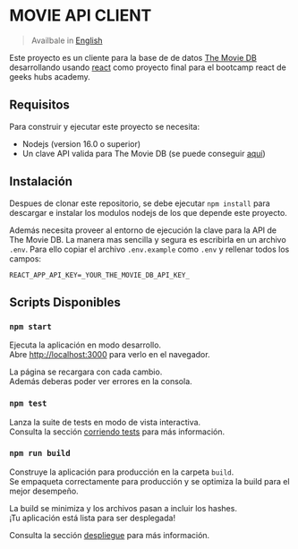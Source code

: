 # MOVIE API CLIENT

> Availbale in [English](./README.md)

Este proyecto es un cliente para la base de de datos [The Movie DB](https://https://www.themoviedb.org/) desarrollando usando [react](https://reactjs.org/) como proyecto final para el bootcamp react de geeks hubs academy.

## Requisitos
Para construir y ejecutar este proyecto se necesita:
- Nodejs (version 16.0 o superior)
- Un clave API valida para The Movie DB (se puede conseguir [aquí](https://www.themoviedb.org/settings/api))

## Instalación
Despues de clonar este repositorio, se debe ejecutar `npm install` para descargar e instalar los modulos nodejs de los que depende este proyecto.

Además necesita proveer al entorno de ejecución la clave para la API de The Movie DB. La manera mas sencilla y segura es escribirla en un archivo `.env`. Para ello copiar el archivo `.env.example` como `.env` y rellenar todos los campos:

```
REACT_APP_API_KEY=_YOUR_THE_MOVIE_DB_API_KEY_
```

## Scripts Disponibles

### `npm start`

Ejecuta la aplicación en modo desarrollo.\
Abre [http://localhost:3000](http://localhost:3000) para verlo en el navegador.

La página se recargara con cada cambio.\
Además deberas poder ver errores en la consola.

### `npm test`

Lanza la suite de tests en modo de vista interactiva.\
Consulta la sección [corriendo tests](https://facebook.github.io/create-react-app/docs/running-tests) para más información.

### `npm run build`

Construye la aplicación para producción en la carpeta `build`.\
Se empaqueta correctamente para producción y se optimiza la build para el mejor desempeño.

La build se minimiza y los archivos pasan a incluir los hashes.\
¡Tu aplicación está lista para ser desplegada!

Consulta la sección [despliegue](https://facebook.github.io/create-react-app/docs/deployment) para más información.
